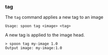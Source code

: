 ### tag

The `tag` command applies a new tag to an image 

```
Usage: spoon tag <image> <tag>
```

A new tag is applied to the image head. 

```
> spoon tag my-image 1.0
Output image: my-image:1.0
```
